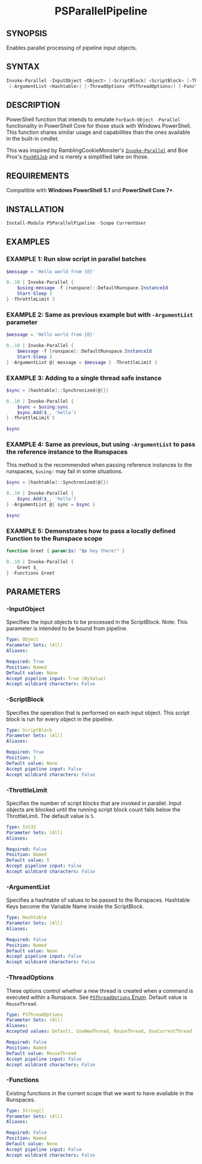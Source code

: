 <h1 align="center">PSParallelPipeline</h1>

## SYNOPSIS

Enables parallel processing of pipeline input objects.

## SYNTAX

```powershell
Invoke-Parallel -InputObject <Object> [-ScriptBlock] <ScriptBlock> [-ThrottleLimit <Int32>]
 [-ArgumentList <Hashtable>] [-ThreadOptions <PSThreadOptions>] [-Functions <String[]>] [<CommonParameters>]
```

## DESCRIPTION

PowerShell function that intends to emulate `ForEach-Object -Parallel` functionality in PowerShell Core for those stuck with Windows PowerShell. This function shares similar usage and capabilities than the ones available in the built-in cmdlet.

This was inspired by RamblingCookieMonster's [`Invoke-Parallel`](https://github.com/RamblingCookieMonster/Invoke-Parallel) and Boe Prox's [`PoshRSJob`](https://github.com/proxb/PoshRSJob) and is merely a simplified take on those.

## REQUIREMENTS

Compatible with __Windows PowerShell 5.1__ and __PowerShell Core 7+__.

## INSTALLATION

```powershell
Install-Module PSParallelPipeline -Scope CurrentUser
```

## EXAMPLES

### EXAMPLE 1: Run slow script in parallel batches

```powershell
$message = 'Hello world from {0}'

0..10 | Invoke-Parallel {
    $using:message -f [runspace]::DefaultRunspace.InstanceId
    Start-Sleep 3
} -ThrottleLimit 3
```

### EXAMPLE 2: Same as previous example but with `-ArgumentList` parameter

```powershell
$message = 'Hello world from {0}'

0..10 | Invoke-Parallel {
    $message -f [runspace]::DefaultRunspace.InstanceId
    Start-Sleep 3
} -ArgumentList @{ message = $message } -ThrottleLimit 3
```

### EXAMPLE 3: Adding to a single thread safe instance

```powershell
$sync = [hashtable]::Synchronized(@{})

0..10 | Invoke-Parallel {
    $sync = $using:sync
    $sync.Add($_, 'hello')
} -ThrottleLimit 5

$sync
```

### EXAMPLE 4: Same as previous, but using `-ArgumentList` to pass the reference instance to the Runspaces

This method is the recommended when passing reference instances to the runspaces, `$using:` may fail in some situations.

```powershell
$sync = [hashtable]::Synchronized(@{})

0..10 | Invoke-Parallel {
    $sync.Add($_, 'hello')
} -ArgumentList @{ sync = $sync }

$sync
```

### EXAMPLE 5: Demonstrates how to pass a locally defined Function to the Runspace scope

```powershell
function Greet { param($s) "$s hey there!" }

0..10 | Invoke-Parallel {
    Greet $_
} -Functions Greet
```

## PARAMETERS

### -InputObject
Specifies the input objects to be processed in the ScriptBlock.
Note: This parameter is intended to be bound from pipeline.

```yaml
Type: Object
Parameter Sets: (All)
Aliases:

Required: True
Position: Named
Default value: None
Accept pipeline input: True (ByValue)
Accept wildcard characters: False
```

### -ScriptBlock
Specifies the operation that is performed on each input object.
This script block is run for every object in the pipeline.

```yaml
Type: ScriptBlock
Parameter Sets: (All)
Aliases:

Required: True
Position: 1
Default value: None
Accept pipeline input: False
Accept wildcard characters: False
```

### -ThrottleLimit
Specifies the number of script blocks that are invoked in parallel.
Input objects are blocked until the running script block count falls below the ThrottleLimit.
The default value is `5`.

```yaml
Type: Int32
Parameter Sets: (All)
Aliases:

Required: False
Position: Named
Default value: 5
Accept pipeline input: False
Accept wildcard characters: False
```

### -ArgumentList
Specifies a hashtable of values to be passed to the Runspaces.
Hashtable Keys become the Variable Name inside the ScriptBlock.

```yaml
Type: Hashtable
Parameter Sets: (All)
Aliases:

Required: False
Position: Named
Default value: None
Accept pipeline input: False
Accept wildcard characters: False
```

### -ThreadOptions
These options control whether a new thread is created when a command is executed within a Runspace.
See [`PSThreadOptions` Enum](https://learn.microsoft.com/en-us/dotnet/api/system.management.automation.runspaces.psthreadoptions?view=powershellsdk-7.2.0).
Default value is `ReuseThread`.

```yaml
Type: PSThreadOptions
Parameter Sets: (All)
Aliases:
Accepted values: Default, UseNewThread, ReuseThread, UseCurrentThread

Required: False
Position: Named
Default value: ReuseThread
Accept pipeline input: False
Accept wildcard characters: False
```

### -Functions
Existing functions in the current scope that we want to have available in the Runspaces.

```yaml
Type: String[]
Parameter Sets: (All)
Aliases:

Required: False
Position: Named
Default value: None
Accept pipeline input: False
Accept wildcard characters: False
```